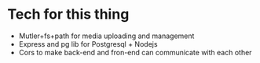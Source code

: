 # Tech for this thing 
- Mutler+fs+path for media uploading and management
- Express and pg lib for Postgresql + Nodejs 
- Cors to make back-end and fron-end can communicate with each other